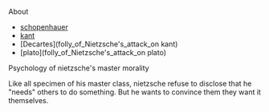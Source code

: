 About
* [schopenhauer](folly_of_Nietzsche's_attack_on_schopenhauer.md)
* [kant](folly_of_Nietzsche's_attack_on_kant.md)
* [Decartes](folly_of_Nietzsche's_attack_on kant)
* [plato](folly_of_Nietzsche's_attack_on plato)

Psychology of nietzsche's master morality

Like all specimen of his master class, nietzsche refuse to disclose that he "needs" others to do something. But he wants to convince them they want it themselves.
